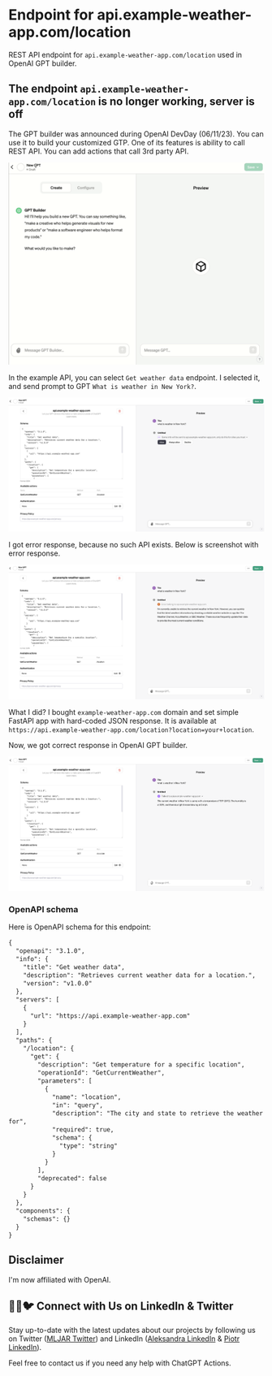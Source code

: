 # Endpoint for api.example-weather-app.com/location

REST API endpoint for `api.example-weather-app.com/location` used in OpenAI GPT builder.

## The endpoint `api.example-weather-app.com/location` is no longer working, server is off

The GPT builder was announced during OpenAI DevDay (06/11/23). You can use it to build your customized GTP. One of its features is ability to call REST API. You can add actions that call 3rd party API.

![](/media/add_action.gif)

In the example API, you can select `Get weather data` endpoint. I selected it, and send prompt to GPT `What is weather in New York?`.

![](/media/send_question.png)

I got error response, because no such API exists. Below is screenshot with error response.

![](/media/api_error.png)

What I did? I bought `example-weather-app.com` domain and set simple FastAPI app with hard-coded JSON response. It is available at `https://api.example-weather-app.com/location?location=your+location`.

Now, we got correct response in OpenAI GPT builder.

![](/media/api_response.png)


### OpenAPI schema

Here is OpenAPI schema for this endpoint:

```
{
  "openapi": "3.1.0",
  "info": {
    "title": "Get weather data",
    "description": "Retrieves current weather data for a location.",
    "version": "v1.0.0"
  },
  "servers": [
    {
      "url": "https://api.example-weather-app.com"
    }
  ],
  "paths": {
    "/location": {
      "get": {
        "description": "Get temperature for a specific location",
        "operationId": "GetCurrentWeather",
        "parameters": [
          {
            "name": "location",
            "in": "query",
            "description": "The city and state to retrieve the weather for",
            "required": true,
            "schema": {
              "type": "string"
            }
          }
        ],
        "deprecated": false
      }
    }
  },
  "components": {
    "schemas": {}
  }
}
```

## Disclaimer

I'm now affiliated with OpenAI.


## 👩‍💼🐦 Connect with Us on LinkedIn & Twitter

Stay up-to-date with the latest updates about our projects by following us on Twitter ([MLJAR Twitter](https://twitter.com/MLJAROfficial)) and LinkedIn ([Aleksandra LinkedIn](https://www.linkedin.com/in/aleksandra-p%C5%82o%C5%84ska-42047432/) & [Piotr LinkedIn](https://www.linkedin.com/in/piotr-plonski-mljar/)). 

Feel free to contact us if you need any help with ChatGPT Actions.
